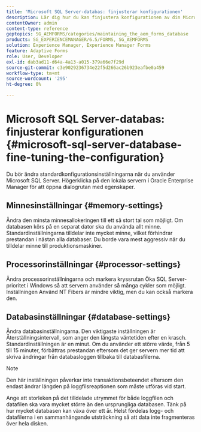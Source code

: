 ```yaml
---
title: 'Microsoft SQL Server-databas: finjusterar konfigurationen'
description: Lär dig hur du kan finjustera konfigurationen av din Microsoft SQL Server-databas.
contentOwner: admin
content-type: reference
geptopics: SG_AEMFORMS/categories/maintaining_the_aem_forms_database
products: SG_EXPERIENCEMANAGER/6.5/FORMS, SG_AEMFORMS
solution: Experience Manager, Experience Manager Forms
feature: Adaptive Forms
role: User, Developer
exl-id: dab3ad11-d64a-4a13-a015-379a66e7f29d
source-git-commit: c3e9029236734e22f5d266ac26b923eafbe0a459
workflow-type: tm+mt
source-wordcount: '295'
ht-degree: 0%

---
```


# Microsoft SQL Server-databas: finjusterar konfigurationen {#microsoft-sql-server-database-fine-tuning-the-configuration}

Du bör ändra standardkonfigurationsinställningarna när du använder Microsoft SQL Server. Högerklicka på den lokala servern i Oracle Enterprise Manager för att öppna dialogrutan med egenskaper.

## Minnesinställningar {#memory-settings}

Ändra den minsta minnesallokeringen till ett så stort tal som möjligt. Om databasen körs på en separat dator ska du använda allt minne. Standardinställningarna tilldelar inte mycket minne, vilket förhindrar prestandan i nästan alla databaser. Du borde vara mest aggressiv när du tilldelar minne till produktionsmaskiner.

## Processorinställningar {#processor-settings}

Ändra processorinställningarna och markera kryssrutan Öka SQL Server-prioritet i Windows så att servern använder så många cykler som möjligt. Inställningen Använd NT Fibers är mindre viktig, men du kan också markera den.

## Databasinställningar {#database-settings}

Ändra databasinställningarna. Den viktigaste inställningen är Återställningsintervall, som anger den längsta väntetiden efter en krasch. Standardinställningen är en minut. Om du använder ett större värde, från 5 till 15 minuter, förbättras prestandan eftersom det ger servern mer tid att skriva ändringar från databasloggen tillbaka till databasfilerna.

>[!NOTE]
>
>Den här inställningen påverkar inte transaktionsbeteendet eftersom den endast ändrar längden på loggfilsreaptionen som måste utföras vid start.

Ange att storleken på det tilldelade utrymmet för både loggfilen och datafilen ska vara mycket större än den ursprungliga databasen. Tänk på hur mycket databasen kan växa över ett år. Helst fördelas logg- och datafilerna i en sammanhängande utsträckning så att data inte fragmenteras över hela disken.
